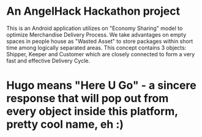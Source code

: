 # An AngelHack Hackathon project  
This is an Android application utilizes on "Economy Sharing" model to optimize Merchandise Delivery Process. We take advantages on empty spaces in people house as "Wasted Asset" to store packages within short time among logically separated areas. This concept contains 3 objects: Shipper, Keeper and Customer which are closely connected to form a very fast and effective Delivery Cycle.

# Hugo means "Here U Go" - a sincere response that will pop out from every object inside this platform, pretty cool name, eh :)
